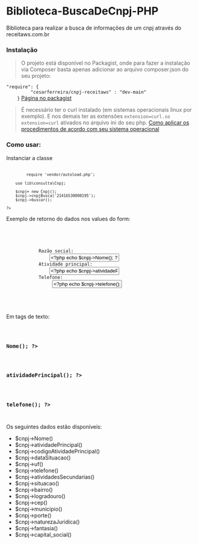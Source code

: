 # Biblioteca-BuscaDeCnpj-PHP
 Biblioteca para realizar a busca de informações de um cnpj através do <a>receitaws.com.br</a>

<h3>Instalação</h3>
<blockquote>O projeto está disponível no Packagist, onde para fazer a instalação via Composer basta apenas adicionar ao arquivo composer.json do seu projeto: </blockquote>
<code>"require": {
         "cesarferreira/cnpj-receitaws" : "dev-main"
    }</code>
<a href="https://packagist.org/packages/cesarferreira/cnpj-receitaws">Página no packagist</a>

<blockquote>
       É necessário ter o curl instalado (em sistemas operacionais linux por exemplo). E nos demais ter as extensões <code>extension=curl.so</code> <code>extension=curl</code> ativados no arquivo ini do seu php. <a href="https://www.php.net/manual/pt_BR/curl.installation.php">Como aplicar os procedimentos de acordo com seu sistema operacional</a>
</blockquote>

<h3>Como usar:</h3>

<p>Instanciar a classe</p>
<code>
    <?php

        require 'vendor/autoload.php';

        use lib\consulta\Cnpj;

        $cnpj= new Cnpj();
        $cnpj->cnpjBusca('21416530000195');
        $cnpj->buscar();

    ?>
</code>

<p>Exemplo de retorno do dados nos values do form:</p>
<code>
    <body>
        <form>
            <label>Razão social: </label>
                <input type="text" value="<?php echo $cnpj->Nome(); ?>">
            <label>Atividade principal: </label>
                <input type="text" value="<?php echo $cnpj->atividadePrincipal(); ?>">    
            <label>Telefone: </label>
                 <input type="text" value="<?php echo $cnpj->telefone(); ?>">
        </form>
    </body>
</code>

<p>Em tags de texto:</p>
<code>
    <h3><?php echo $cnpj->Nome(); ?></h3>
    <h3><?php echo $cnpj->atividadePrincipal(); ?></h3>
    <h3><?php echo $cnpj->telefone(); ?></h3>
</code>

<p>Os seguintes dados estão disponíveis:</p>
<ul>
  <li>$cnpj->Nome()</li>
  <li>$cnpj->atividadePrincipal()</li>
  <li>$cnpj->codigoAtividadePrincipal()</li>
  <li>$cnpj->dataSituacao()</li>
  <li>$cnpj->uf()</li>
  <li>$cnpj->telefone()</li>
  <li>$cnpj->atividadesSecundarias()</li>
  <li>$cnpj->situacao()</li>
  <li>$cnpj->bairro()</li>
  <li>$cnpj->logradouro()</li>
  <li>$cnpj->cep()</li>
  <li>$cnpj->municipio()</li>
  <li>$cnpj->porte()</li>
  <li>$cnpj->naturezaJuridica()</li>
  <li>$cnpj->fantasia()</li>
  <li>$cnpj->capital_social()</li>
</ul>